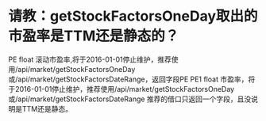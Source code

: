 # 请教：getStockFactorsOneDay取出的市盈率是TTM还是静态的？

PE	float	滚动市盈率,将于2016-01-01停止维护，推荐使用/api/market/getStockFactorsOneDay或/api/market/getStockFactorsDateRange，返回字段PE
PE1	float	市盈率，将于2016-01-01停止维护，推荐使用/api/market/getStockFactorsOneDay或/api/market/getStockFactorsDateRange
推荐的借口只返回一个字段，且没说明是TTM还是静态。